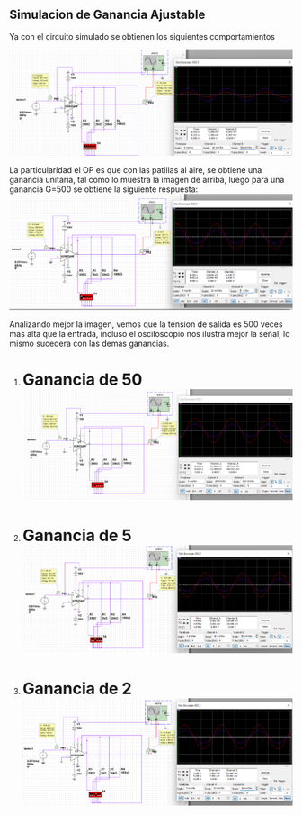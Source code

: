 ## Simulacion de Ganancia Ajustable

Ya con el circuito simulado se obtienen los siguientes comportamientos

![Ganancia Unitario](GananciaUnitaria.png)

La particularidad el OP es que con las patillas al aire, se obtiene una ganancia unitaria, tal como lo muestra la imagen de arriba, luego para una ganancia G=500 se obtiene la siguiente respuesta:
![Ganancia 500](Ganancia500.png)

Analizando mejor la imagen, vemos que la tension de salida es 500 veces mas alta que la entrada, incluso el osciloscopio nos ilustra mejor la señal, lo mismo sucedera con las demas ganancias.

1.
   # Ganancia de 50 ![Ganancia 50](Ganancia50.png)
2.
   # Ganancia de 5 ![Ganancia 5](Ganancia5.png)
3.
   # Ganancia de 2 ![Ganancia 2](Ganancia2.png)
